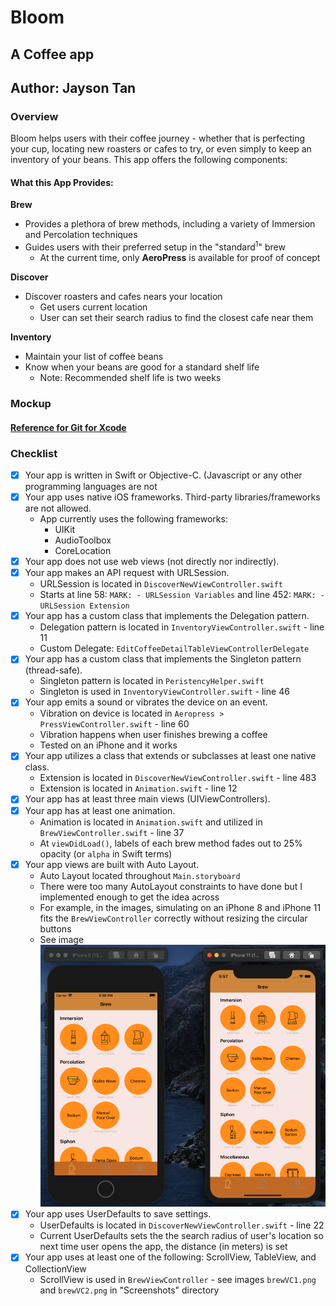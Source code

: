 # Bloom
## A Coffee app
## Author: Jayson Tan

### Overview
Bloom helps users with their coffee journey - whether that is perfecting your cup, locating new roasters or cafes to try, or even simply to keep an inventory of your beans. This app offers the following components: 

#### What this App Provides:

**Brew**
- Provides a plethora of brew methods, including a variety of Immersion and Percolation techniques
- Guides users with their preferred setup in the "standard<sup>1</sup>" brew 
    - At the current time, only **AeroPress** is available for proof of concept

**Discover**
- Discover roasters and cafes nears your location 
    - Get users current location
    - User can set their search radius to find the closest cafe near them
    
**Inventory**
- Maintain your list of coffee beans
- Know when your beans are good for a standard shelf life 
    - Note: Recommended shelf life is two weeks 

### Mockup

#### [Reference for Git for Xcode](https://www.raywenderlich.com/675-how-to-use-git-source-control-with-xcode-9#toc-anchor-008)


### Checklist

- [x] Your app is written in Swift or Objective-C. (Javascript or any other programming languages are not 
- [x] Your app uses native iOS frameworks. Third-party libraries/frameworks are not allowed.
    - App currently uses the following frameworks:
        - UIKit 
        - AudioToolbox
        - CoreLocation
- [x] Your app does not use web views (not directly nor indirectly).
- [x] Your app makes an API request with URLSession.
    - URLSession is located in `DiscoverNewViewController.swift` 
    - Starts at line 58: `MARK: - URLSession Variables` and line 452: `MARK: - URLSession Extension` 
- [x] Your app has a custom class that implements the Delegation pattern.
    - Delegation pattern is located in `InventoryViewController.swift` - line 11
    - Custom Delegate: `EditCoffeeDetailTableViewControllerDelegate`
- [x] Your app has a custom class that implements the Singleton pattern (thread-safe).
    - Singleton pattern is located in `PeristencyHelper.swift`
    - Singleton is used in `InventoryViewController.swift` - line 46
- [x] Your app emits a sound or vibrates the device on an event.
    - Vibration on device is located in `Aeropress > PressViewController.swift` - line 60
    - Vibration happens when user finishes brewing a coffee
    - Tested on an iPhone and it works
- [x] Your app utilizes a class that extends or subclasses at least one native class.
    - Extension is located in `DiscoverNewViewController.swift` - line 483
    - Extension is located in `Animation.swift` - line 12
- [x] Your app has at least three main views (UIViewControllers).
- [x] Your app has at least one animation.
    - Animation is located in `Animation.swift` and utilized in `BrewViewController.swift` - line 37
    - At `viewDidLoad()`, labels of each brew method fades out to 25% opacity (or `alpha` in Swift terms)
- [x] Your app views are built with Auto Layout.
    - Auto Layout located throughout `Main.storyboard`
    - There were too many AutoLayout constraints to have done but I implemented enough to get the idea across
    - For example, in the images, simulating on an iPhone 8 and iPhone 11 fits the `BrewViewController` correctly without resizing the circular buttons
    - See image ![iphone_8_vs_11.png](https://github.com/tanj299/bloom/blob/master/Screenshots/iphone_8_vs_11.png)
- [x] Your app uses UserDefaults to save settings.
    - UserDefaults is located in `DiscoverNewViewController.swift` - line 22
    - Current UserDefaults sets the the search radius of user's location so next time user opens the app, the distance (in meters) is set
- [x] Your app uses at least one of the following: ScrollView, TableView, and CollectionView
    - ScrollView is used in `BrewViewController` - see images `brewVC1.png` and `brewVC2.png` in "Screenshots" directory 


